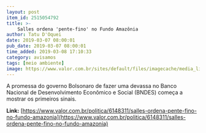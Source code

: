```yaml
---
layout: post
item_id: 2515054792
title: >-
    Salles ordena 'pente-fino' no Fundo Amazônia
author: Tatu D'Oquei
date: 2019-03-07 08:00:01
pub_date: 2019-03-07 08:00:01
time_added: 2019-03-08 17:10:33
category: avisamos
tags: [meio ambiente]
image: https://www.valor.com.br/sites/default/files/imagecache/media_library_big_horizontal/gn/19/03/foto07pol-101-salles-a10.jpg
---
```


A promessa do governo Bolsonaro de fazer uma devassa no Banco Nacional de Desenvolvimento Econômico e Social (BNDES) começa a mostrar os primeiros sinais.

**Link:** [https://www.valor.com.br/politica/6148311/salles-ordena-pente-fino-no-fundo-amazonia](https://www.valor.com.br/politica/6148311/salles-ordena-pente-fino-no-fundo-amazonia)

